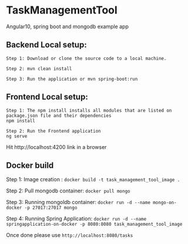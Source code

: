 # TaskManagementTool
Angular10, spring boot and mongodb example app


<h2>Backend Local setup:</h2>

```
Step 1: Download or clone the source code to a local machine.

Step 2: mvn clean install

Step 3: Run the application or mvn spring-boot:run
```


<h2>Frontend Local setup:</h2>

```
Step 1: The npm install installs all modules that are listed on package.json file and their dependencies
npm install

Step 2: Run the Frontend application 
ng serve
```

Hit http://localhost:4200 link in a browser

<h2>Docker build</h2>

Step 1: Image creation : `docker build -t task_management_tool_image .`

Step 2: Pull mongodb container: `docker pull mongo`

Step 3: Running mongoldb container: `docker run -d --name mongo-on-docker -p 27017:27017 mongo`

Step 4: Running Spring Application: `docker run -d --name springapplication-on-docker -p 8080:8080 task_management_tool_image`

Once done please use `http://localhost:8080/tasks`
